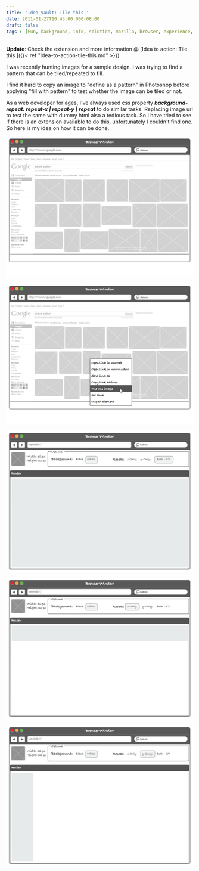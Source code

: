 ```yaml
---
title: 'Idea Vault: Tile this!'
date: 2011-01-27T10:43:00.000-08:00
draft: false
tags : [Fun, background, info, solution, mozilla, browser, experience, ideas, userscript, addon, extension, resource, safari, chrome, Tips]
---
```


  
**Update**: Check the extension and more information @ [Idea to action: Tile this ]({{< ref "idea-to-action-tile-this.md" >}})  
  
I was recently hunting images for a sample design. I was trying to find a pattern that can be tiled/repeated to fill.  
  
I find it hard to copy an image to "define as a pattern" in Photoshop before applying "fill with pattern" to test whether the image can be tiled or not.  
  
As a web developer for ages, I've always used css property **_background-repeat: repeat-x | repeat-y | repeat_** to do similar tasks. Replacing image url to test the same with dummy html also a tedious task. So I have tried to see if there is an extension available to do this, unfortunately I couldn't find one. So here is my idea on how it can be done.  
  


![patternthis.010-001.jpg](/assets/patternthis.010-001.jpg)
  
![patternthis.011-001.jpg](/assets/patternthis.011-001.jpg)

![patternthis.012-001.jpg](/assets/patternthis.012-001.jpg)
  
![patternthis.013-001.jpg](/assets/patternthis.013-001.jpg)

![patternthis.014-001.jpg](/assets/patternthis.014-001.jpg)